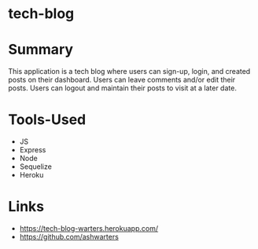 # tech-blog

# Summary
This application is a tech blog where users can sign-up, login, and created posts on their dashboard. Users can leave comments and/or edit their posts. Users can logout and maintain their posts to visit at a later date.

# Tools-Used
- JS
- Express
- Node
- Sequelize
- Heroku

# Links
- https://tech-blog-warters.herokuapp.com/
- https://github.com/ashwarters
